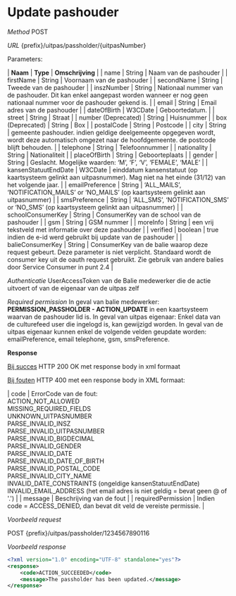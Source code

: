 ---
---

# Update pashouder

_Method_
POST

_URL_
{prefix}/uitpas/passholder/{uitpasNumber}

Parameters:

| **Naam** | **Type** | **Omschrijving** |
| name | String | Naam van de pashouder |
| firstName | String | Voornaam van de pashouder |
| secondName | String | Tweede van de pashouder |
| inszNumber | String | Nationaal nummer van de pashouder. Dit kan enkel aangepast worden wanneer er nog geen nationaal nummer voor de pashouder gekend is. |
| email | String | Email adres van de pashouder |
| dateOfBirth | W3CDate | Geboortedatum. |
| street | String | Straat |
| <span class="line-through">number</span> <span class="blue">(Deprecated)</span> | String | Huisnummer |
| <span class="line-through">box</span> <span class="blue">(Deprecated)</span> | String | Box |
| postalCode | String | Postcode |
| city | String | gemeente pashouder. indien geldige deelgemeente opgegeven wordt, wordt deze automatisch omgezet naar de hoofdgemeente. de postcode blijft behouden. |
| telephone | String | Telefoonnummer |
| nationality | String | Nationaliteit |
| placeOfBirth | String | Geboorteplaats |
| gender | String | Geslacht. Mogelijke waarden: ‘M’, ‘F’, ‘V’, ‘FEMALE’, ‘MALE’ |
| kansenStatuutEndDate | W3CDate | einddatum kansenstatuut (op kaartsysteem gelinkt aan uitpasnummer). Mag niet na het einde (31/12) van het volgende jaar. |
| emailPreference | String | ‘ALL_MAILS’, ‘NOTIFICATION_MAILS’ or ‘NO_MAILS’ (op kaartsysteem gelinkt aan uitpasnummer) |
| smsPreference | String | ‘ALL_SMS’, ‘NOTIFICATION_SMS’ or ‘NO_SMS’ (op kaartsysteem gelinkt aan uitpasnummer) |
| schoolConsumerKey | String | ConsumerKey van de school van de pashouder |
| gsm | String | GSM nummer |
| moreInfo | String | een vrij tekstveld met informatie over deze pashouder |
| verified | boolean | true indien de e-id werd gebruikt bij update van de pashouder |
| balieConsumerKey | String | ConsumerKey van de balie waarop deze request gebeurt. Deze parameter is niet verplicht. Standaard wordt de consumer key uit de oauth request gebruikt. Zie gebruik van andere balies door Service Consumer in punt 2.4 |

_Authenticatie_
UserAccessToken van de Balie medewerker die de actie uitvoert of van de eigenaar van de uitpas zelf

_Required permission_
In geval van balie medewerker: **PERMISSION_PASSHOLDER - ACTION_UPDATE** in een kaartsysteem waarvan de pashouder lid is.
In geval van uitpas eigenaar: Enkel data van de culturefeed user die ingelogd is, kan gewijzigd worden. In geval van de uitpas eigenaar kunnen enkel de volgende velden geupdate worden: emailPreference, email telephone, gsm, smsPreference.

**Response**

<u>Bij succes</u>
HTTP 200 OK met response body in xml formaat

<u>Bij fouten</u>
HTTP 400 met een response body in XML formaat:

| code | ErrorCode van de fout:<br>ACTION_NOT_ALLOWED<br>MISSING_REQUIRED_FIELDS<br>UNKNOWN_UITPASNUMBER<br>PARSE_INVALID_INSZ<br>PARSE_INVALID_UITPASNUMBER<br>PARSE_INVALID_BIGDECIMAL<br>PARSE_INVALID_GENDER<br>PARSE_INVALID_DATE<br>PARSE_INVALID_DATE_OF_BIRTH<br>PARSE_INVALID_POSTAL_CODE<br>PARSE_INVALID_CITY_NAME<br>INVALID_DATE_CONSTRAINTS (ongeldige kansenStatuutEndDate)<br>INVALID_EMAIL_ADDRESS (het email adres is niet geldig = bevat geen @ of '.') |
| message | Beschrijving van de fout |
| requiredPermission | Indien code = ACCESS_DENIED, dan bevat dit veld de vereiste permissie. |

_Voorbeeld request_

POST {prefix}/uitpas/passholder/1234567890116

_Voorbeeld response_


~~~xml
<?xml version="1.0" encoding="UTF-8" standalone="yes"?>
<response>
	<code>ACTION_SUCCEEDED</code>
	<message>The passholder has been updated.</message>
</response>
~~~
